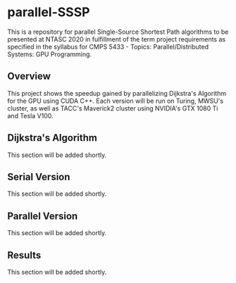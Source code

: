# parallel-SSSP
This is a repository for parallel Single-Source Shortest Path algorithms to be presented at NTASC 2020 in fulfillment of the term
project requirements as specified in the syllabus for CMPS 5433 - Topics: Parallel/Distributed Systems: GPU Programming.

## Overview
This project shows the speedup gained by parallelizing Dijkstra's Algorithm for the GPU using CUDA C++. 
Each version will be run on Turing, MWSU's cluster, as well as TACC's Maverick2 cluster using NVIDIA's GTX 1080 Ti and Tesla V100.

## Dijkstra's Algorithm
This section will be added shortly. <br>
## Serial Version
This section will be added shortly. <br>
## Parallel Version
This section will be added shortly. <br>
## Results
This section will be added shortly. <br>
